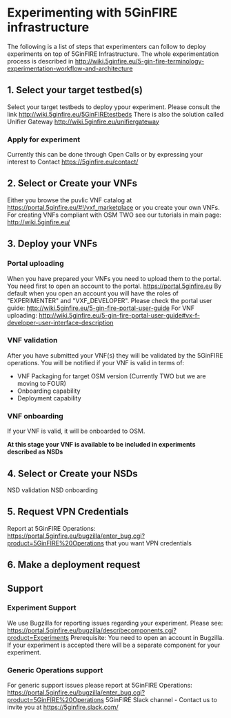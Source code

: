 <!-- TITLE: 5GinFire Experimentation Tutorial -->

# Experimenting with 5GinFIRE infrastructure 
The following is a list of steps that experimenters can follow to deploy experiments on top of 5GinFIRE Infrastructure.
The whole experimentation process is described in http://wiki.5ginfire.eu/5-gin-fire-terminology-experimentation-workflow-and-architecture

## 1. Select your target testbed(s)
Select your target testbeds to deploy ypour experiment. Please consult the link http://wiki.5ginfire.eu/5GinFIREtestbeds
There is also the solution called Unifier Gateway http://wiki.5ginfire.eu/unifiergateway

### Apply for experiment
Currently this can be done through Open Calls or by expressing your interest to Contact https://5ginfire.eu/contact/


## 2. Select or Create your VNFs
Either you browse the puvlic VNF catalog at https://portal.5ginfire.eu/#!/vxf_marketplace or you create your own VNFs.
For creating VNFs compliant with OSM TWO see our tutorials in main page: http://wiki.5ginfire.eu/

## 3. Deploy your VNFs

### Portal uploading
When you have prepared your VNFs you need to upload them to the portal. You need first to open an account to the portal. https://portal.5ginfire.eu 
By default when you open an account you will have the roles of "EXPERIMENTER" and "VXF_DEVELOPER".
Please check the portal user guide: http://wiki.5ginfire.eu/5-gin-fire-portal-user-guide
For VNF uploading: http://wiki.5ginfire.eu/5-gin-fire-portal-user-guide#vx-f-developer-user-interface-description

### VNF validation 

After you have submitted your VNF(s) they will be validated by the 5GinFIRE operations.
You will be notified if your VNF is valid in terms of:
- VNF Packaging for target OSM version (Currently TWO but we are moving to FOUR)
- Onboarding capability
- Deployment capability

### VNF onboarding

If your VNF is valid, it will be onboarded to OSM. 

**At this stage your VNF is available to be included in experiments described as NSDs**

## 4.  Select or Create your NSDs


NSD  validation 
NSD onboarding

## 5. Request VPN Credentials

Report at 5GinFIRE Operations: https://portal.5ginfire.eu/bugzilla/enter_bug.cgi?product=5GinFIRE%20Operations that you want VPN credentials

## 6. Make a deployment request

## Support

### Experiment Support
We use Bugzilla for reporting issues regarding your experiment. Please see: https://portal.5ginfire.eu/bugzilla/describecomponents.cgi?product=Experiments 
Prerequisite:  You need to open an account in Bugzilla. If your experiment is accepted there will be a separate component for your experiment.

### Generic Operations support
For generic support issues please report at 5GinFIRE Operations: https://portal.5ginfire.eu/bugzilla/enter_bug.cgi?product=5GinFIRE%20Operations
5GinFIRE Slack channel - Contact us to invite you at https://5ginfire.slack.com/
